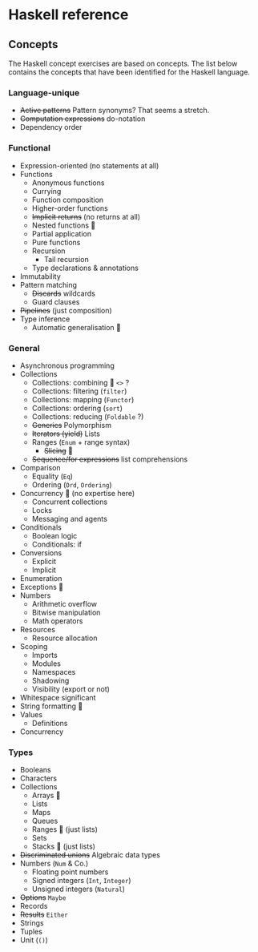 # Haskell reference

## Concepts

The Haskell concept exercises are based on concepts. The list below contains the concepts that have been identified for the Haskell language.

### Language-unique

- ~~Active patterns~~ Pattern synonyms? That seems a stretch.
- ~~Computation expressions~~ do-notation
- Dependency order

### Functional

- Expression-oriented (no statements at all)
- Functions
  - Anonymous functions
  - Currying
  - Function composition
  - Higher-order functions
  - ~~Implicit returns~~ (no returns at all)
  - Nested functions 🤔
  - Partial application
  - Pure functions
  - Recursion
    - Tail recursion
  - Type declarations & annotations
- Immutability
- Pattern matching
  - ~~Discards~~ wildcards
  - Guard clauses
- ~~Pipelines~~ (just composition)
- Type inference
  - Automatic generalisation 🤔

### General

- Asynchronous programming
- Collections
  - Collections: combining 🤔 `<>` ?
  - Collections: filtering (`filter`)
  - Collections: mapping (`Functor`)
  - Collections: ordering (`sort`)
  - Collections: reducing (`Foldable` ?)
  - ~~Generics~~ Polymorphism
  - ~~Iterators (yield)~~ Lists
  - Ranges (`Enum` + range syntax)
    - ~~Slicing~~ 🤔
  - ~~Sequence/for expressions~~ list comprehensions
- Comparison
  - Equality (`Eq`)
  - Ordering  (`Ord`, `Ordering`)
- Concurrency 🤔 (no expertise here)
  - Concurrent collections
  - Locks
  - Messaging and agents
- Conditionals
  - Boolean logic
  - Conditionals: if
- Conversions
  - Explicit
  - Implicit
- Enumeration
- Exceptions 🤔
- Numbers
  - Arithmetic overflow
  - Bitwise manipulation
  - Math operators
- Resources
  - Resource allocation
- Scoping
  - Imports
  - Modules
  - Namespaces
  - Shadowing
  - Visibility (export or not)
- Whitespace significant
- String formatting 🤔
- Values
  - Definitions
- Concurrency

### Types

- Booleans
- Characters
- Collections
  - Arrays 🤔
  - Lists
  - Maps
  - Queues
  - Ranges 🤔 (just lists)
  - Sets
  - Stacks 🤔 (just lists)
- ~~Discriminated unions~~ Algebraic data types
- Numbers (`Num` & Co.)
  - Floating point numbers
  - Signed integers (`Int`, `Integer`)
  - Unsigned integers (`Natural`)
- ~~Options~~ `Maybe`
- Records
- ~~Results~~ `Either`
- Strings
- Tuples
- Unit (`()`)
